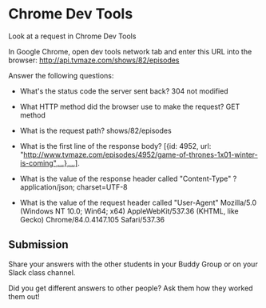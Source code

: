 # Chrome Dev Tools

Look at a request in Chrome Dev Tools

In Google Chrome, open dev tools network tab and enter this URL into the browser: http://api.tvmaze.com/shows/82/episodes

Answer the following questions:

- What's the status code the server sent back?
304 not modified
- What HTTP method did the browser use to make the request?
GET method
- What is the request path?
shows/82/episodes
- What is the first line of the response body?
[{id: 4952, url: "http://www.tvmaze.com/episodes/4952/game-of-thrones-1x01-winter-is-coming",…},…].

- What is the value of the response header called "Content-Type" ?
application/json; charset=UTF-8
- What is the value of the request header called "User-Agent"
Mozilla/5.0 (Windows NT 10.0; Win64; x64) AppleWebKit/537.36 (KHTML, like Gecko) Chrome/84.0.4147.105 Safari/537.36

## Submission

Share your answers with the other students in your Buddy Group or on your Slack class channel.

Did you get different answers to other people? Ask them how they worked them out!
